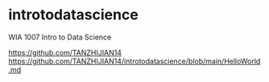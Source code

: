 # introtodatascience
WIA 1007 Intro to Data Science

https://github.com/TANZHIJIAN14
https://github.com/TANZHIJIAN14/introtodatascience/blob/main/HelloWorld.md
